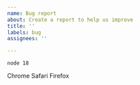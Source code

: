 ```yaml
---
name: Bug report
about: Create a report to help us improve
title: ''
labels: bug
assignees: ''

---
```


<!---Describe the bug -->


<!--- Feel free to attach screenshots as well. -->


<!--- Steps to reproduce the behavior. -->


<!--- What is the version of Node.js ? please remove default -->

```
node 18
```

<!--- Which browser are you using ? please remove which you're not using -->

Chrome
Safari
Firefox


 